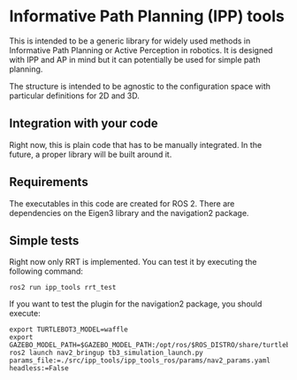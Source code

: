 # Informative Path Planning (IPP) tools

This is intended to be a generic library for widely used methods in Informative Path Planning or Active Perception in robotics. It is designed with IPP and AP in mind but it can potentially be used for simple path planning.

The structure is intended to be agnostic to the configuration space with particular definitions for 2D and 3D.

## Integration with your code

Right now, this is plain code that has to be manually integrated. In the future, a proper library will be built around it.

## Requirements

The executables in this code are created for ROS 2. There are dependencies on the Eigen3 library and the navigation2 package.

## Simple tests

Right now only RRT is implemented. You can test it by executing the following command:

`ros2 run ipp_tools rrt_test`

If you want to test the plugin for the navigation2 package, you should execute:

```
export TURTLEBOT3_MODEL=waffle
export GAZEBO_MODEL_PATH=$GAZEBO_MODEL_PATH:/opt/ros/$ROS_DISTRO/share/turtlebot3_gazebo/models
ros2 launch nav2_bringup tb3_simulation_launch.py params_file:=./src/ipp_tools/ipp_tools_ros/params/nav2_params.yaml headless:=False
```
